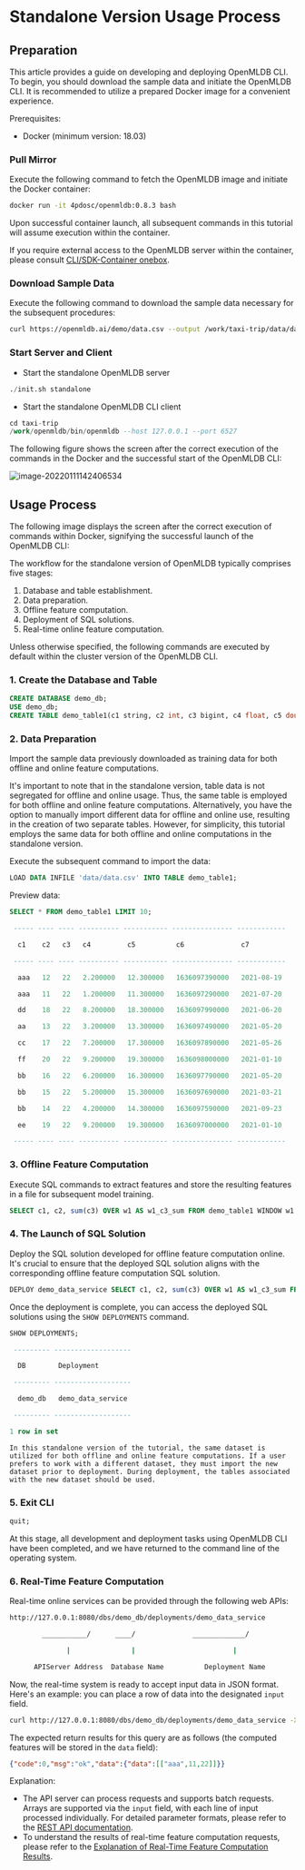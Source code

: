 # Standalone Version Usage Process

## Preparation

This article provides a guide on developing and deploying OpenMLDB CLI. To begin, you should download the sample data and initiate the OpenMLDB CLI. It is recommended to utilize a prepared Docker image for a convenient experience.

Prerequisites:

- Docker (minimum version: 18.03)

### Pull Mirror

Execute the following command to fetch the OpenMLDB image and initiate the Docker container:

```bash
docker run -it 4pdosc/openmldb:0.8.3 bash
```

Upon successful container launch, all subsequent commands in this tutorial will assume execution within the container.

If you require external access to the OpenMLDB server within the container, please consult [CLI/SDK-Container onebox](https://chat.openai.com/reference/ip_tips.md#clisdk-containeronebox).

### Download Sample Data

Execute the following command to download the sample data necessary for the subsequent procedures:

```bash
curl https://openmldb.ai/demo/data.csv --output /work/taxi-trip/data/data.csv
```

### Start Server and Client

- Start the standalone OpenMLDB server

```SQL
./init.sh standalone
```

- Start the standalone OpenMLDB CLI client

```SQL
cd taxi-trip
/work/openmldb/bin/openmldb --host 127.0.0.1 --port 6527
```

The following figure shows the screen after the correct execution of the commands in the Docker and the successful start of the OpenMLDB CLI:

![image-20220111142406534](C:\Users\65972\Documents\GitHub\fix_docs\OpenMLDB\docs\zh\tutorial\images\cli.png)

## Usage Process

The following image displays the screen after the correct execution of commands within Docker, signifying the successful launch of the OpenMLDB CLI:

The workflow for the standalone version of OpenMLDB typically comprises five stages:

1. Database and table establishment.
2. Data preparation.
3. Offline feature computation.
4. Deployment of SQL solutions.
5. Real-time online feature computation.

Unless otherwise specified, the following commands are executed by default within the cluster version of the OpenMLDB CLI.

### 1. Create the Database and Table

```sql
CREATE DATABASE demo_db;
USE demo_db;
CREATE TABLE demo_table1(c1 string, c2 int, c3 bigint, c4 float, c5 double, c6 timestamp, c7 date);
```

### 2. Data Preparation

Import the sample data previously downloaded as training data for both offline and online feature computations.

It's important to note that in the standalone version, table data is not segregated for offline and online usage. Thus, the same table is employed for both offline and online feature computations. Alternatively, you have the option to manually import different data for offline and online use, resulting in the creation of two separate tables. However, for simplicity, this tutorial employs the same data for both offline and online computations in the standalone version.

Execute the subsequent command to import the data:

```sql
LOAD DATA INFILE 'data/data.csv' INTO TABLE demo_table1;
```

Preview data:

```sql
SELECT * FROM demo_table1 LIMIT 10;

 ----- ---- ---- ---------- ----------- --------------- ------------

  c1    c2   c3   c4         c5          c6              c7

 ----- ---- ---- ---------- ----------- --------------- ------------

  aaa   12   22   2.200000   12.300000   1636097390000   2021-08-19

  aaa   11   22   1.200000   11.300000   1636097290000   2021-07-20

  dd    18   22   8.200000   18.300000   1636097990000   2021-06-20

  aa    13   22   3.200000   13.300000   1636097490000   2021-05-20

  cc    17   22   7.200000   17.300000   1636097890000   2021-05-26

  ff    20   22   9.200000   19.300000   1636098000000   2021-01-10

  bb    16   22   6.200000   16.300000   1636097790000   2021-05-20

  bb    15   22   5.200000   15.300000   1636097690000   2021-03-21

  bb    14   22   4.200000   14.300000   1636097590000   2021-09-23

  ee    19   22   9.200000   19.300000   1636097000000   2021-01-10

 ----- ---- ---- ---------- ----------- --------------- ------------
```

### 3. Offline Feature Computation

Execute SQL commands to extract features and store the resulting features in a file for subsequent model training.

```sql
SELECT c1, c2, sum(c3) OVER w1 AS w1_c3_sum FROM demo_table1 WINDOW w1 AS (PARTITION BY demo_table1.c1 ORDER BY demo_table1.c6 ROWS BETWEEN 2 PRECEDING AND CURRENT ROW) INTO OUTFILE '/tmp/feature.csv';
```

### 4. The Launch of SQL Solution

Deploy the SQL solution developed for offline feature computation online. It's crucial to ensure that the deployed SQL solution aligns with the corresponding offline feature computation SQL solution.

```sql
DEPLOY demo_data_service SELECT c1, c2, sum(c3) OVER w1 AS w1_c3_sum FROM demo_table1 WINDOW w1 AS (PARTITION BY demo_table1.c1 ORDER BY demo_table1.c6 ROWS BETWEEN 2 PRECEDING AND CURRENT ROW);
```

Once the deployment is complete, you can access the deployed SQL solutions using the `SHOW DEPLOYMENTS` command.

```sql
SHOW DEPLOYMENTS;

 --------- -------------------

  DB        Deployment

 --------- -------------------

  demo_db   demo_data_service

 --------- -------------------

1 row in set
```

```{note}
In this standalone version of the tutorial, the same dataset is utilized for both offline and online feature computations. If a user prefers to work with a different dataset, they must import the new dataset prior to deployment. During deployment, the tables associated with the new dataset should be used.
```

### 5. Exit CLI

```sql
quit;
```

At this stage, all development and deployment tasks using OpenMLDB CLI have been completed, and we have returned to the command line of the operating system.

### 6. Real-Time Feature Computation

Real-time online services can be provided through the following web APIs:

```bash
http://127.0.0.1:8080/dbs/demo_db/deployments/demo_data_service

​        ___________/      ____/              _____________/

​              |               |                        |

​      APIServer Address  Database Name          Deployment Name
```

Now, the real-time system is ready to accept input data in JSON format. Here's an example: you can place a row of data into the designated `input` field.

```bash
curl http://127.0.0.1:8080/dbs/demo_db/deployments/demo_data_service -X POST -d'{"input": [["aaa", 11, 22, 1.2, 1.3, 1635247427000, "2021-05-20"]]}'
```

The expected return results for this query are as follows (the computed features will be stored in the `data` field):

```json
{"code":0,"msg":"ok","data":{"data":[["aaa",11,22]]}}
```

Explanation:

- The API server can process requests and supports batch requests. Arrays are supported via the `input` field, with each line of input processed individually. For detailed parameter formats, please refer to the [REST API documentation](https://chat.openai.com/quickstart/sdk/rest_api.md).
- To understand the results of real-time feature computation requests, please refer to the [Explanation of Real-Time Feature Computation Results](https://chat.openai.com/quickstart/openmldb_quickstart.md#explanationofrealtimefeaturecomputationresults).
